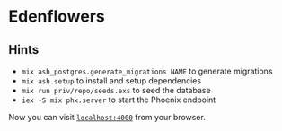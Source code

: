 # Edenflowers

## Hints

- `mix ash_postgres.generate_migrations NAME` to generate migrations
- `mix ash.setup` to install and setup dependencies
- `mix run priv/repo/seeds.exs` to seed the database
- `iex -S mix phx.server` to start the Phoenix endpoint

Now you can visit [`localhost:4000`](http://localhost:4000) from your browser.
